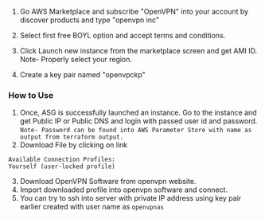 1. Go AWS Marketplace and subscribe "OpenVPN" into your account by discover products and type "openvpn inc"

2. Select first free BOYL option and accept terms and conditions.

3. Click Launch new instance from the marketplace screen and get AMI ID. Note- Properly select your region.

4. Create a key pair named "openvpckp"

### How to Use
1. Once, ASG is successfully launched an instance. Go to the instance and get Public IP or Public DNS and login with passed user id and password. `Note- Password can be found into AWS Parameter Store with name as output from terraform output.`
2. Download File by clicking on link 
```
Available Connection Profiles:
Yourself (user-locked profile)
```
3. Download OpenVPN Software from openvpn website.
4. Import downloaded profile into openvpn software and connect.
5. You can try to ssh into server with private IP address using key pair earlier created with user name as `openvpnas`